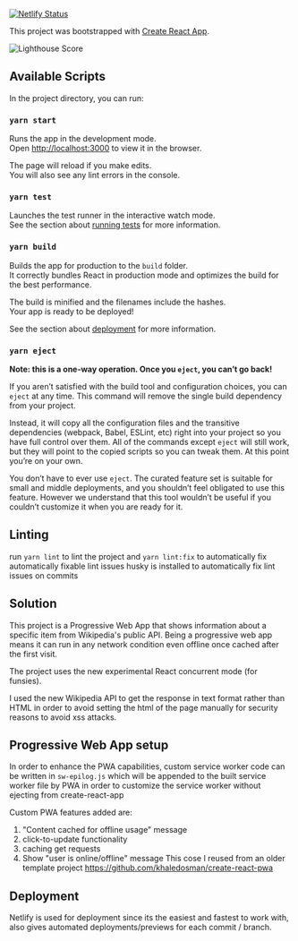 [![Netlify Status](https://api.netlify.com/api/v1/badges/473456ff-6488-427b-b098-2895643268f8/deploy-status)](https://app.netlify.com/sites/my-wikipedia-app/deploys)

This project was bootstrapped with [Create React App](https://github.com/facebook/create-react-app).

![Lighthouse Score](https://i.ibb.co/CnvH8qD/image.png)

## Available Scripts

In the project directory, you can run:

### `yarn start`

Runs the app in the development mode.<br />
Open [http://localhost:3000](http://localhost:3000) to view it in the browser.

The page will reload if you make edits.<br />
You will also see any lint errors in the console.

### `yarn test`

Launches the test runner in the interactive watch mode.<br />
See the section about [running tests](https://facebook.github.io/create-react-app/docs/running-tests) for more information.

### `yarn build`

Builds the app for production to the `build` folder.<br />
It correctly bundles React in production mode and optimizes the build for the best performance.

The build is minified and the filenames include the hashes.<br />
Your app is ready to be deployed!

See the section about [deployment](https://facebook.github.io/create-react-app/docs/deployment) for more information.

### `yarn eject`

**Note: this is a one-way operation. Once you `eject`, you can’t go back!**

If you aren’t satisfied with the build tool and configuration choices, you can `eject` at any time. This command will remove the single build dependency from your project.

Instead, it will copy all the configuration files and the transitive dependencies (webpack, Babel, ESLint, etc) right into your project so you have full control over them. All of the commands except `eject` will still work, but they will point to the copied scripts so you can tweak them. At this point you’re on your own.

You don’t have to ever use `eject`. The curated feature set is suitable for small and middle deployments, and you shouldn’t feel obligated to use this feature. However we understand that this tool wouldn’t be useful if you couldn’t customize it when you are ready for it.

## Linting
run `yarn lint` to lint the project and `yarn lint:fix` to automatically fix automatically fixable lint issues
husky is installed to automatically fix lint issues on commits

## Solution
This project is a Progressive Web App that shows information about a specific item from Wikipedia's public API.
Being a progressive web app means it can run in any network condition even offline once cached after the first visit.

The project uses the new experimental React concurrent mode (for funsies).

I used the new Wikipedia API to get the response in text format rather than HTML in order to avoid setting the html of the page manually for security reasons to avoid xss attacks.

## Progressive Web App setup
In order to enhance the PWA capabilities, custom service worker code can be written in `sw-epilog.js` which will be appended to the built service worker file by PWA in order to customize the service worker without ejecting from create-react-app

Custom PWA features added are:
1. "Content cached for offline usage" message
1. click-to-update functionality
1. caching get requests
1. Show "user is online/offline" message 
This cose I reused from an older template project https://github.com/khaledosman/create-react-pwa

## Deployment
Netlify is used for deployment since its the easiest and fastest to work with, also gives automated deployments/previews for each commit / branch.
